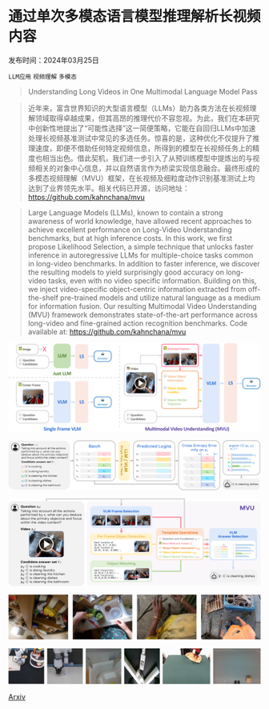 # 通过单次多模态语言模型推理解析长视频内容

发布时间：2024年03月25日

`LLM应用` `视频理解` `多模态`

> Understanding Long Videos in One Multimodal Language Model Pass

> 近年来，富含世界知识的大型语言模型（LLMs）助力各类方法在长视频理解领域取得卓越成果，但其高昂的推理代价不容忽视。为此，我们在本研究中创新性地提出了“可能性选择”这一简便策略，它能在自回归LLMs中加速处理长视频基准测试中常见的多选任务。惊喜的是，这种优化不仅提升了推理速度，即便不借助任何特定视频信息，所得到的模型在长视频任务上的精度也相当出色。借此契机，我们进一步引入了从预训练模型中提炼出的与视频相关的对象中心信息，并以自然语言作为桥梁实现信息融合。最终形成的多模态视频理解（MVU）框架，在长视频及细粒度动作识别基准测试上均达到了业界领先水平。相关代码已开源，访问地址：https://github.com/kahnchana/mvu

> Large Language Models (LLMs), known to contain a strong awareness of world knowledge, have allowed recent approaches to achieve excellent performance on Long-Video Understanding benchmarks, but at high inference costs. In this work, we first propose Likelihood Selection, a simple technique that unlocks faster inference in autoregressive LLMs for multiple-choice tasks common in long-video benchmarks. In addition to faster inference, we discover the resulting models to yield surprisingly good accuracy on long-video tasks, even with no video specific information. Building on this, we inject video-specific object-centric information extracted from off-the-shelf pre-trained models and utilize natural language as a medium for information fusion. Our resulting Multimodal Video Understanding (MVU) framework demonstrates state-of-the-art performance across long-video and fine-grained action recognition benchmarks. Code available at: https://github.com/kahnchana/mvu

![通过单次多模态语言模型推理解析长视频内容](../../../paper_images/2403.16998/x1.png)

![通过单次多模态语言模型推理解析长视频内容](../../../paper_images/2403.16998/x2.png)

![通过单次多模态语言模型推理解析长视频内容](../../../paper_images/2403.16998/x3.png)

![通过单次多模态语言模型推理解析长视频内容](../../../paper_images/2403.16998/egoschema.png)

![通过单次多模态语言模型推理解析长视频内容](../../../paper_images/2403.16998/openx.png)

[Arxiv](https://arxiv.org/abs/2403.16998)